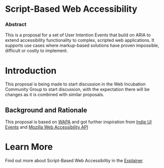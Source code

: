 # Script-Based Web Accessibility
### Abstract
This is a proposal for a set of User Intention Events that build on ARIA to extend accessibility functionality to complex, scripted web applications. It supports use cases where markup-based solutions have proven impossible, difficult or costly to implement.


# Introduction

This proposal is being made to start discussion in the Web Incubation Community Group to start discussion, with the expectation there will be changes as it is combined with similar proposals.

## Background and Rationale

This proposal is based on [WAPA](https://github.com/cyns/wapa/blob/master/wapa.html) and got further inspiration from [Indie UI Events](https://w3c.github.io/indie-ui/indie-ui-events.html) and [Mozilla Web Accessibility API](https://asurkov.github.io/a11yapi/)

# Learn More
Find out more about Script-Based Web Accessibiltiy in the [Explainer](https://github.com/cyns/wapa/blob/master/ScriptAccessibility.md)